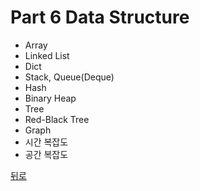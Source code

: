 # Part 6 Data Structure

- Array
- Linked List
- Dict
- Stack, Queue(Deque)
- Hash
- Binary Heap
- Tree
- Red-Black Tree
- Graph
- 시간 복잡도
- 공간 복잡도

[뒤로](https://github.com/timobyjin02/Computer-Science)
